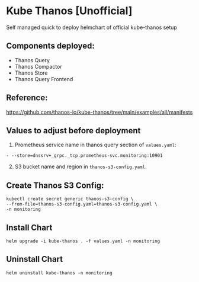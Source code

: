 # Kube Thanos [Unofficial]
Self managed quick to deploy helmchart of official kube-thanos setup

## Components deployed:
- Thanos Query
- Thanos Compactor
- Thanos Store
- Thanos Query Frontend

## Reference:
https://github.com/thanos-io/kube-thanos/tree/main/examples/all/manifests

## Values to adjust before deployment
1. Prometheus service name in thanos query section of `values.yaml`:
```
- --store=dnssrv+_grpc._tcp.prometheus-svc.monitoring:10901
```
2. S3 bucket name and region in `thanos-s3-config.yaml`.


## Create Thanos S3 Config:
```
kubectl create secret generic thanos-s3-config \
--from-file=thanos-s3-config.yaml=thanos-s3-config.yaml \
-n monitoring
```

## Install Chart
```
helm upgrade -i kube-thanos . -f values.yaml -n monitoring
```

## Uninstall Chart
```
helm uninstall kube-thanos -n monitoring
```